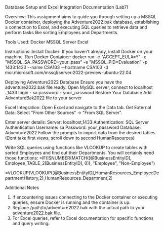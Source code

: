 Database Setup and Excel Integration Documentation (Lab7)

Overview:
This assignment aims to guide you through setting up a MSSQL Docker container, deploying the Adventure2022.bak database, establishing a connection to Excel, and executing SQL queries to retrieve data and perform tasks like sorting Employees and Departments.

Tools Used:
Docker
MSSQL Server
Excel

Instructions:
Install Docker: If you haven't already, install Docker on your machine.
Run Docker Container:
    docker run -e "ACCEPT_EULA=Y" -e "MSSQL_SA_PASSWORD=your_pass" -e "MSSQL_PID=Evaluation" -p 1433:1433 --name CSA103 --hostname CSA103 -d mcr.microsoft.com/mssql/server:2022-preview-ubuntu-22.04

Deploying Adventure2022 Database
Ensure you have the adventure2022.bak file ready.
Open MySQL server, connect to localhost .,1433
login - sa
password - your_password
Restore Your Database
Add AdventureBak2022 file to your server

Excel Integration:
Open Excel and navigate to the Data tab.
Get External Data:
Select "From Other Sources" -> "From SQL Server".

Enter server details:
Server: localhost,1433
Authentication: SQL Server Authentication
Username: sa
Password: your_password
Database: Adventure2022
Follow the prompts to import data from the desired tables. (Dont take first views, scroll down to second HumanResources)

Write SQL queries using functions like VLOOKUP to create tables with sorted Employees and find out their Departments.
You will certainly need those functions:
=IF(ISNUMBER(MATCH([@BusinessEntityID], Employee_TABLE_2[BusinessEntityID], 0)), "Employee", "Non-Employee")

=VLOOKUP(VLOOKUP([@BusinessEntityID],HumanResources_EmployeeDepartmentHistory,2),HumanResources_Department,2)

Additional Notes
1) If encountering issues connecting to the Docker container or executing queries, ensure Docker is running and the container is up.
2) Replace /path/to/adventure2022.bak with the actual path to your adventure2022.bak file.
3) For Excel queries, refer to Excel documentation for specific functions and query writing.